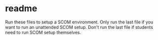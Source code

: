 # readme

Run these files to setup a SCOM environment.
Only run the last file if you want to run an unattended SCOM setup.
Don't run the last file if students need to run SCOM setup themselves.
